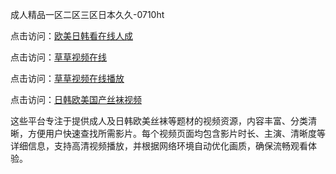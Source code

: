 成人精品一区二区三区日本久久-0710ht

点击访问：<a href="https://heiliaoll4qsx.pages.dev">欧美日韩看在线人成</a>

点击访问：<a href="https://heiliaowzu4ur.pages.dev">草草视频在线</a>

点击访问：<a href="https://heiliaoe8ajia.pages.dev">草草视频在线播放</a>

点击访问：<a href="https://heiliaozj3tjd.pages.dev">日韩欧美国产丝袜视频</a>

这些平台专注于提供成人及日韩欧美丝袜等题材的视频资源，内容丰富、分类清晰，方便用户快速查找所需影片。每个视频页面均包含影片时长、主演、清晰度等详细信息，支持高清视频播放，并根据网络环境自动优化画质，确保流畅观看体验。

<span style="display:none;">[Canonical link](）</span>
